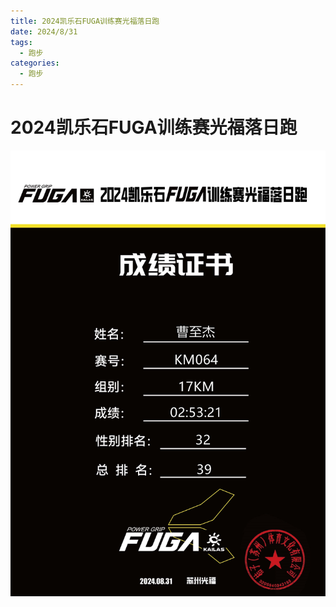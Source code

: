 ```yaml
---
title: 2024凯乐石FUGA训练赛光福落日跑
date: 2024/8/31
tags:
  - 跑步
categories:
  - 跑步
---
```


# 2024凯乐石FUGA训练赛光福落日跑

<img src="./img/9.jpg"/>
